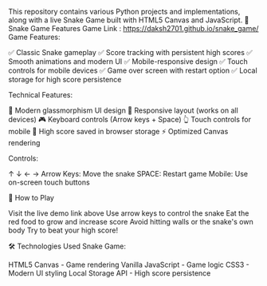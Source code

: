 This repository contains various Python projects and implementations, along with a live Snake Game built with HTML5 Canvas and JavaScript.
🐍 Snake Game Features
Game Link : https://daksh2701.github.io/snake_game/
Game Features:

✅ Classic Snake gameplay
✅ Score tracking with persistent high scores
✅ Smooth animations and modern UI
✅ Mobile-responsive design
✅ Touch controls for mobile devices
✅ Game over screen with restart option
✅ Local storage for high score persistence

Technical Features:

🎨 Modern glassmorphism UI design
📱 Responsive layout (works on all devices)
🎮 Keyboard controls (Arrow keys + Space)
👆 Touch controls for mobile
💾 High score saved in browser storage
⚡ Optimized Canvas rendering

Controls:

↑ ↓ ← → Arrow Keys: Move the snake
SPACE: Restart game
Mobile: Use on-screen touch buttons

🚀 How to Play

Visit the live demo link above
Use arrow keys to control the snake
Eat the red food to grow and increase score
Avoid hitting walls or the snake's own body
Try to beat your high score!

🛠️ Technologies Used
Snake Game:

HTML5 Canvas - Game rendering
Vanilla JavaScript - Game logic
CSS3 - Modern UI styling
Local Storage API - High score persistence
